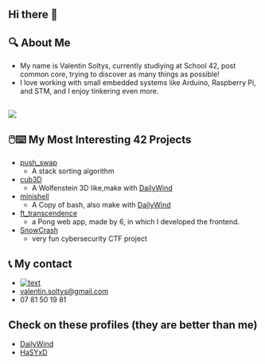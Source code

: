 ## Hi there 👋
## 🔍 About Me
  - My name is Valentin Soltys, currently studiying at School 42, post common core, trying to discover as many things as possible!
  - I love working with small embedded systems like Arduino, Raspberry Pi, and STM, and I enjoy tinkering even more.



##
<img src="https://skillicons.dev/icons?i=c,cpp,docker,bash,html,css,github,ps,raspberrypi,arch,arduino,mysql,postgresql,python" />

## 🖱️⌨️ My Most Interesting 42 Projects
- [push_swap](https://github.com/tuvosyl/push_swap)
    - A stack sorting algorithm
- [cub3D](https://github.com/DailyWind00/Cub3D)
  - A Wolfenstein 3D like,make with [DailyWind](https://github.com/DailyWind00)
- [minishell](https://github.com/DailyWind00/minishell/tree/main)
  - A Copy of bash, also make with [DailyWind](https://github.com/DailyWind00)
- [ft_transcendence](https://github.com/DailyWind00/ft_transcendence)
  - a Pong web app, made by 6, in which I developed the frontend.
- [SnowCrash](https://github.com/tuvosyl/snow-crash)
  - very fun cybersecurity CTF project
 
## 📞 My contact
- [![text](https://img.shields.io/badge/LinkedIn-0077B5?style=for-the-badge&logo=linkedin&logoColor=white)](https://www.linkedin.com/in/valentin-soltys-a28647300/)
- valentin.soltys@gmail.com
- 07 81 50 19 81

## Check on these profiles (they are better than me)

- [DailyWind](https://github.com/DailyWind00)
- [HaSYxD](https://github.com/HaSYxD)

 <!--
**tuvosyl/tuvosyl** is a ✨ _special_ ✨ repository because its `README.md` (this file) appears on your GitHub profile.

Here are some ideas to get you started:

- 🔭 I’m currently working on ...
- 🌱 I’m currently learning ...
- 👯 I’m looking to collaborate on ...
- 🤔 I’m looking for help with ...
- 💬 Ask me about ...
- 📫 How to reach me: ...
- 😄 Pronouns: ...
- ⚡ Fun fact: ...
-->

